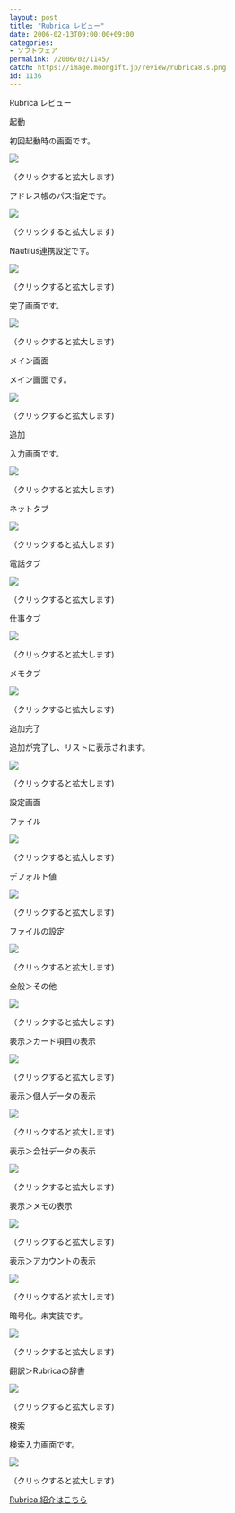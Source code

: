 ```yaml
---
layout: post
title: "Rubrica レビュー"
date: 2006-02-13T09:00:00+09:00
categories:
- ソフトウェア
permalink: /2006/02/1145/
catch: https://image.moongift.jp/review/rubrica8.s.png
id: 1136
---
```

Rubrica レビュー  
<!--more-->

起動

  

初回起動時の画面です。

  

[![](https://image.moongift.jp/review/rubrica1.s.png)](https://image.moongift.jp/review/rubrica1.png)  
  
（クリックすると拡大します)

  

アドレス帳のパス指定です。

  

[![](https://image.moongift.jp/review/rubrica2.s.png)](https://image.moongift.jp/review/rubrica2.png)  
  
（クリックすると拡大します)

  

Nautilus連携設定です。

  

[![](https://image.moongift.jp/review/rubrica3.s.png)](https://image.moongift.jp/review/rubrica3.png)  
  
（クリックすると拡大します)

  

完了画面です。

  

[![](https://image.moongift.jp/review/rubrica4.s.png)](https://image.moongift.jp/review/rubrica4.png)  
  
（クリックすると拡大します)

  

メイン画面

  

メイン画面です。

  

[![](https://image.moongift.jp/review/rubrica5.s.png)](https://image.moongift.jp/review/rubrica5.png)  
  
（クリックすると拡大します)

  

追加

  

入力画面です。

  

[![](https://image.moongift.jp/review/rubrica6.s.png)](https://image.moongift.jp/review/rubrica6.png)  
  
（クリックすると拡大します)

  

ネットタブ

  

[![](https://image.moongift.jp/review/rubrica7.s.png)](https://image.moongift.jp/review/rubrica7.png)  
  
（クリックすると拡大します)

  

電話タブ

  

[![](https://image.moongift.jp/review/rubrica23.s.png)](https://image.moongift.jp/review/rubrica23.png)  
  
（クリックすると拡大します)

  

仕事タブ

  

[![](https://image.moongift.jp/review/rubrica20.s.png)](https://image.moongift.jp/review/rubrica20.png)  
  
（クリックすると拡大します)

  

メモタブ

  

[![](https://image.moongift.jp/review/rubrica21.s.png)](https://image.moongift.jp/review/rubrica21.png)  
  
（クリックすると拡大します)

  

追加完了

  

追加が完了し、リストに表示されます。

  

[![](https://image.moongift.jp/review/rubrica22.s.png)](https://image.moongift.jp/review/rubrica22.png)  
  
（クリックすると拡大します)

  

設定画面

  

ファイル

  

[![](https://image.moongift.jp/review/rubrica8.s.png)](https://image.moongift.jp/review/rubrica8.png)  
  
（クリックすると拡大します)

  

デフォルト値

  

[![](https://image.moongift.jp/review/rubrica9.s.png)](https://image.moongift.jp/review/rubrica9.png)  
  
（クリックすると拡大します)

  

ファイルの設定

  

[![](https://image.moongift.jp/review/rubrica10.s.png)](https://image.moongift.jp/review/rubrica10.png)  
  
（クリックすると拡大します)

  

全般＞その他

  

[![](https://image.moongift.jp/review/rubrica11.s.png)](https://image.moongift.jp/review/rubrica11.png)  
  
（クリックすると拡大します)

  

表示＞カード項目の表示

  

[![](https://image.moongift.jp/review/rubrica12.s.png)](https://image.moongift.jp/review/rubrica12.png)  
  
（クリックすると拡大します)

  

表示＞個人データの表示

  

[![](https://image.moongift.jp/review/rubrica13.s.png)](https://image.moongift.jp/review/rubrica13.png)  
  
（クリックすると拡大します)

  

表示＞会社データの表示

  

[![](https://image.moongift.jp/review/rubrica14.s.png)](https://image.moongift.jp/review/rubrica14.png)  
  
（クリックすると拡大します)

  

表示＞メモの表示

  

[![](https://image.moongift.jp/review/rubrica15.s.png)](https://image.moongift.jp/review/rubrica15.png)  
  
（クリックすると拡大します)

  

表示＞アカウントの表示

  

[![](https://image.moongift.jp/review/rubrica16.s.png)](https://image.moongift.jp/review/rubrica16.png)  
  
（クリックすると拡大します)

  

暗号化。未実装です。

  

[![](https://image.moongift.jp/review/rubrica17.s.png)](https://image.moongift.jp/review/rubrica17.png)  
  
（クリックすると拡大します)

  

翻訳＞Rubricaの辞書

  

[![](https://image.moongift.jp/review/rubrica18.s.png)](https://image.moongift.jp/review/rubrica18.png)  
  
（クリックすると拡大します)

  

検索

  

検索入力画面です。

  

[![](https://image.moongift.jp/review/rubrica19.s.png)](https://image.moongift.jp/review/rubrica19.png)  
  
（クリックすると拡大します)

  

[Rubrica 紹介はこちら](http://oss.moongift.jp/intro/i-1136.html)

